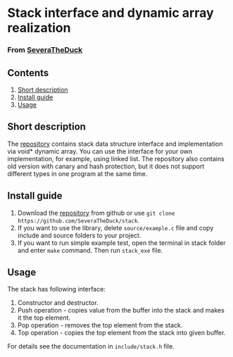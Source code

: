 # Stack interface and dynamic array realization
### From [SeveraTheDuck](https://github.com/SeveraTheDuck)

## Contents
1. [Short description](#short-description)
2. [Install guide](#install-guide)
3. [Usage](#usage)

## Short description
The [repository](https://github.com/SeveraTheDuck/stack) contains stack data structure interface and implementation via void* dynamic array. You can use the interface for your own implementation, for example, using linked list.
The repository also contains old version with canary and hash protection, but it does not support different types in one program at the same time.

## Install guide
1. Download the [repository](https://github.com/SeveraTheDuck/stack) from github or use
`git clone https://github.com/SeveraTheDuck/stack`.
2. If you want to use the library, delete `source/example.c` file and copy include and source folders to your project.
3. If you want to run simple example test, open the terminal in stack folder and enter `make` command. Then run `stack_exe` file.

## Usage
The stack has following interface:
1. Constructor and destructor.
2. Push operation - copies value from the buffer into the stack and makes it the top element.
3. Pop operation - removes the top element from the stack.
4. Top operation - copies the top element from the stack into given buffer.

For details see the documentation in `include/stack.h` file.

